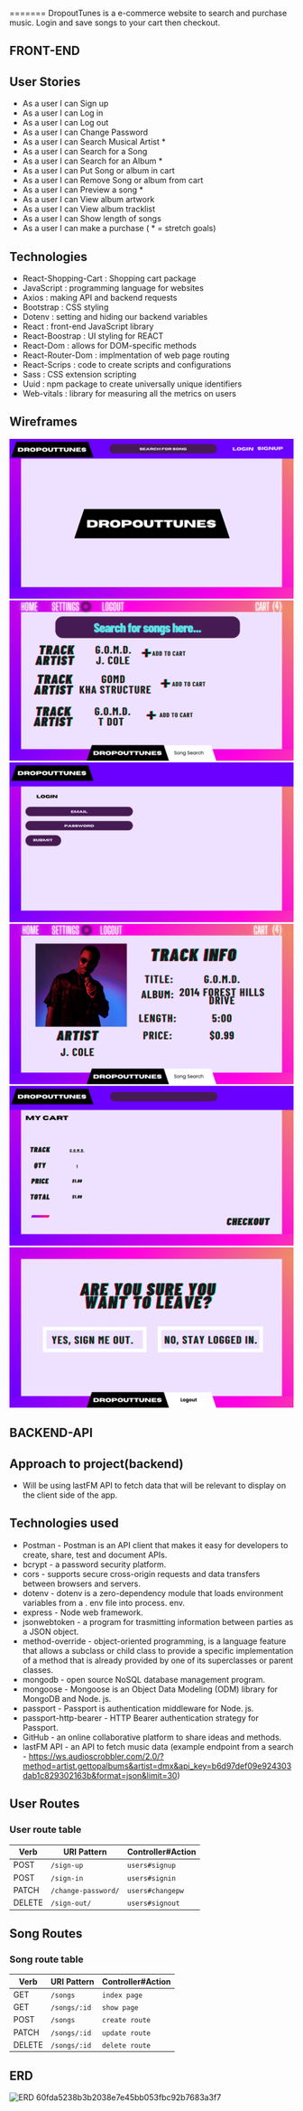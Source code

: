 =======
DropoutTunes is a e-commerce website to search and purchase music.
Login and save songs to your cart then checkout.

## FRONT-END

## User Stories
- As a user I can Sign up
- As a user I can Log in
- As a user I can Log out
- As a user I can Change Password
- As a user I can Search Musical Artist *
- As a user I can Search for a Song
- As a user I can Search for an Album *
- As a user I can Put Song or album in cart
- As a user I can Remove Song or album from cart
- As a user I can Preview a song *
- As a user I can View album artwork
- As a user I can View album tracklist
- As a user I can Show length of songs
- As a user I can make a purchase
( * = stretch goals)


## Technologies
- React-Shopping-Cart : Shopping cart package  
- JavaScript : programming language for websites
- Axios : making API and backend requests
- Bootstrap : CSS styling
- Dotenv : setting and hiding our backend variables
- React : front-end JavaScript library
- React-Boostrap : UI styling for REACT
- React-Dom : allows for DOM-specific methods
- React-Router-Dom : implmentation of web page routing
- React-Scrips : code to create scripts and configurations
- Sass : CSS extension scripting
- Uuid : npm package to create universally unique identifiers
- Web-vitals : library for measuring all the metrics on users

## Wireframes

![Home](./images/wireframes/Index%20Page.png)
![Search](./images/wireframes/Search%20Page%20Logged%20In.png)
![Login](./images/wireframes/Login.png)
![Show](./images/wireframes/Show%20Page.png)
![Cart](./images/wireframes/Cart.png)
![Logout](./images/wireframes/logout.png)



## BACKEND-API

## Approach to project(backend)
 - Will be using lastFM API to fetch data that will be relevant to display on the client side of the app. 

## Technologies used
 - Postman - Postman is an API client that makes it easy for developers to create, share, test and document APIs.
 - bcrypt - a password security platform.
 - cors - supports secure cross-origin requests and data transfers between browsers and servers.
 - dotenv - dotenv is a zero-dependency module that loads environment variables from a . env file into process. env.
 - express - Node web framework.
 - jsonwebtoken - a program for trasmitting information between parties as a JSON object.
 - method-override - object-oriented programming, is a language feature that allows a subclass or child class to provide a specific implementation of a method that is already provided by one of its superclasses or parent classes.
 - mongodb - open source NoSQL database management program.
 - mongoose - Mongoose is an Object Data Modeling (ODM) library for MongoDB and Node. js.
 - passport - Passport is authentication middleware for Node. js. 
 - passport-http-bearer - HTTP Bearer authentication strategy for Passport. 
 - GitHub - an online collaborative platform to share ideas and methods.
 - lastFM API - an API to fetch music data (example endpoint from a search - https://ws.audioscrobbler.com/2.0/?method=artist.gettopalbums&artist=dmx&api_key=b6d97def09e924303dab1c829302163b&format=json&limit=30)

## User Routes

### User route table

| Verb   | URI Pattern            | Controller#Action |
|--------|------------------------|-------------------|
| POST   | `/sign-up`             | `users#signup`    |
| POST   | `/sign-in`             | `users#signin`    |
| PATCH  | `/change-password/`    | `users#changepw`  |
| DELETE | `/sign-out/`           | `users#signout`   |

## Song Routes

### Song route table

| Verb    | URI Pattern            | Controller#Action      |
|---------|------------------------|------------------------|
| GET     | `/songs`               | `index page`           |
| GET     | `/songs/:id`           | `show page`            |
| POST    | `/songs`               | `create route`         |
| PATCH   | `/songs/:id`           | `update route`         |
| DELETE  | `/songs/:id`           | `delete route`         |

## ERD

![ERD](./public/assets/images/ERD/IMG_3141.jpg)
60fda5238b3b2038e7e45bb053fbc92b7683a3f7
